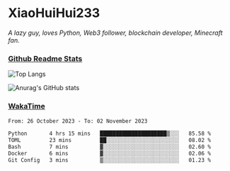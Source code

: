 # XiaoHuiHui233

*A lazy guy, loves Python, Web3 follower, blockchain developer, Minecraft fan.*

### [Github Readme Stats](https://github.com/anuraghazra/github-readme-stats)

![Top Langs](https://github-readme-stats.vercel.app/api/top-langs/?username=XiaoHuiHui233&layout=compact&theme=github_dark)

![Anurag's GitHub stats](https://github-readme-stats.vercel.app/api?username=XiaoHuiHui233&show_icons=true&theme=github_dark)

### [WakaTime](https://wakatime.com)

<!--START_SECTION:waka-->

```txt
From: 26 October 2023 - To: 02 November 2023

Python       4 hrs 15 mins   █████████████████████▒░░░   85.58 %
TOML         23 mins         ██░░░░░░░░░░░░░░░░░░░░░░░   08.02 %
Bash         7 mins          ▓░░░░░░░░░░░░░░░░░░░░░░░░   02.60 %
Docker       6 mins          ▓░░░░░░░░░░░░░░░░░░░░░░░░   02.06 %
Git Config   3 mins          ▒░░░░░░░░░░░░░░░░░░░░░░░░   01.23 %
```

<!--END_SECTION:waka-->

